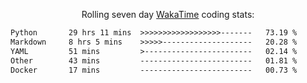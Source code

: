 <p align="center">Rolling seven day <a href="https://wakatime.com/@syrkis"/>WakaTime</a> coding stats:</p>
<!--START_SECTION:waka-->

```txt
Python       29 hrs 11 mins  >>>>>>>>>>>>>>>>>>-------   73.19 %
Markdown     8 hrs 5 mins    >>>>>--------------------   20.28 %
YAML         51 mins         >------------------------   02.14 %
Other        43 mins         -------------------------   01.81 %
Docker       17 mins         -------------------------   00.73 %
```

<!--END_SECTION:waka-->
